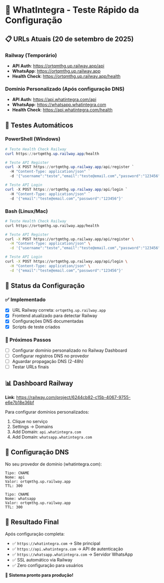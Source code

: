 # 🚀 WhatIntegra - Teste Rápido da Configuração

## 📋 URLs Atuais (20 de setembro de 2025)

### Railway (Temporário)
- **API Auth**: https://ortqmthg.up.railway.app/api
- **WhatsApp**: https://ortqmthg.up.railway.app
- **Health Check**: https://ortqmthg.up.railway.app/health

### Domínio Personalizado (Após configuração DNS)
- **API Auth**: https://api.whatintegra.com/api
- **WhatsApp**: https://whatsapp.whatintegra.com
- **Health Check**: https://api.whatintegra.com/health

## 🧪 Testes Automáticos

### PowerShell (Windows)
```powershell
# Teste Health Check Railway
curl https://ortqmthg.up.railway.app/health

# Teste API Register
curl -X POST https://ortqmthg.up.railway.app/api/register `
  -H "Content-Type: application/json" `
  -d '{"username":"teste","email":"teste@email.com","password":"123456"}'

# Teste API Login
curl -X POST https://ortqmthg.up.railway.app/api/login `
  -H "Content-Type: application/json" `
  -d '{"email":"teste@email.com","password":"123456"}'
```

### Bash (Linux/Mac)
```bash
# Teste Health Check Railway
curl https://ortqmthg.up.railway.app/health

# Teste API Register
curl -X POST https://ortqmthg.up.railway.app/api/register \
  -H "Content-Type: application/json" \
  -d '{"username":"teste","email":"teste@email.com","password":"123456"}'

# Teste API Login
curl -X POST https://ortqmthg.up.railway.app/api/login \
  -H "Content-Type: application/json" \
  -d '{"email":"teste@email.com","password":"123456"}'
```

## 🎯 Status da Configuração

### ✅ Implementado
- [x] URL Railway correta: `ortqmthg.up.railway.app`
- [x] Frontend atualizado para detectar Railway
- [x] Configurações DNS documentadas
- [x] Scripts de teste criados

### 🔄 Próximos Passos
- [ ] Configurar domínio personalizado no Railway Dashboard
- [ ] Configurar registros DNS no provedor
- [ ] Aguardar propagação DNS (2-48h)
- [ ] Testar URLs finais

## 📊 Dashboard Railway
**Link**: https://railway.com/project/6244cb82-c15b-4067-9755-e6e7b18e36bf

Para configurar domínios personalizados:
1. Clique no serviço
2. Settings → Domains
3. Add Domain: `api.whatintegra.com`
4. Add Domain: `whatsapp.whatintegra.com`

## 🔧 Configuração DNS
No seu provedor de domínio (whatintegra.com):

```
Tipo: CNAME
Nome: api
Valor: ortqmthg.up.railway.app
TTL: 300

Tipo: CNAME
Nome: whatsapp
Valor: ortqmthg.up.railway.app
TTL: 300
```

## 🎉 Resultado Final
Após configuração completa:
- ✅ `https://whatintegra.com` → Site principal
- ✅ `https://api.whatintegra.com` → API de autenticação
- ✅ `https://whatsapp.whatintegra.com` → Servidor WhatsApp
- ✅ SSL automático via Railway
- ✅ Zero configuração para usuários

**🚀 Sistema pronto para produção!**